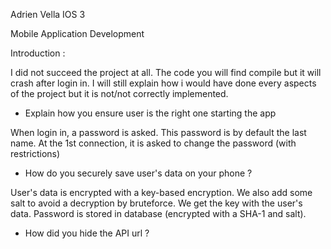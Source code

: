 Adrien Vella IOS 3

Mobile Application Development

Introduction :

I did not succeed the project at all. The code you will find compile but it will crash after login in. 
I will still explain how i would have done every aspects of the project but it is not/not correctly implemented.


- Explain how you ensure user is the right one starting the app

When login in, a password is asked. This password is by default the last name. At the 1st connection, it is asked to 
change the password (with restrictions)

- How do you securely save user's data on your phone ?

User's data is encrypted with a key-based encryption. We also add some salt to avoid a decryption by bruteforce.
We get the key with the user's data. Password is stored in database (encrypted with a SHA-1 and salt).

- How did you hide the API url ?

